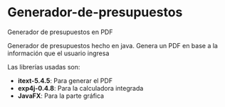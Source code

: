# Generador-de-presupuestos
Generador de presupuestos en PDF

Generador de presupuestos hecho en java. Genera un PDF en base a la información que el usuario ingresa

Las librerías usadas son:
- **itext-5.4.5**: Para generar el PDF
- **exp4j-0.4.8**: Para la calculadora integrada
- **JavaFX**: Para la parte gráfica
